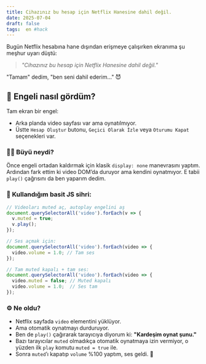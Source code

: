 ```yaml
---
title: Cihazınız bu hesap için Netflix Hanesine dahil değil.
date: 2025-07-04 
draft: false
tags:  en #hack
---
```


Bugün Netflix hesabına hane dışından erişmeye çalışırken ekranıma şu meşhur uyarı düştü:

> *"Cihazınız bu hesap için Netflix Hanesine dahil değil."*

"Tamam" dedim, "ben seni dahil ederim…" 😈
<!--more-->

## 🚫 Engeli nasıl gördüm?

Tam ekran bir engel:

* Arka planda video sayfası var ama oynatılmıyor.
* Üstte `Hesap Oluştur` butonu, `Geçici Olarak İzle` veya `Oturumu Kapat` seçenekleri var.


### 🧙‍♂️ Büyü neydi?

Önce engeli ortadan kaldırmak için klasik `display: none` manevrasını yaptım.
Ardından fark ettim ki video DOM’da duruyor ama kendini oynatmıyor. E tabii `play()` çağrısını da ben yaparım dedim.


### 📜 Kullandığım basit JS sihri:

```js
// Videoları muted aç, autoplay engelini aş
document.querySelectorAll('video').forEach(v => {
  v.muted = true;
  v.play();
});

// Ses açmak için:
document.querySelectorAll('video').forEach(video => {
  video.volume = 1.0; // Tam ses
});

// Tam muted kapalı + tam ses:
document.querySelectorAll('video').forEach(video => {
  video.muted = false; // Muted kapalı
  video.volume = 1.0;  // Ses tam
});
```


### ⚙️ Ne oldu?

* Netflix sayfada `video` elementini yüklüyor.
* Ama otomatik oynatmayı durduruyor.
* Ben de `play()` çağırarak tarayıcıya diyorum ki: **"Kardeşim oynat şunu."**
* Bazı tarayıcılar `muted` olmadıkça otomatik oynatmaya izin vermiyor, o yüzden ilk `play` komutu `muted = true` ile.
* Sonra `muted`’ı kapatıp `volume` %100 yaptım, ses geldi. 🎉
